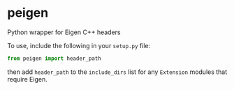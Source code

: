 # peigen
Python wrapper for Eigen C++ headers

To use, include the following in your `setup.py` file:

```python
from peigen import header_path
```

then add `header_path` to the `include_dirs` list for any `Extension` modules that require Eigen.